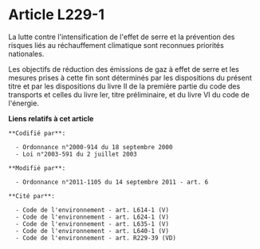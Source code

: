 # Article L229-1

La lutte contre l'intensification de l'effet de serre et la prévention des risques liés au réchauffement climatique sont
reconnues priorités nationales. 

Les objectifs de réduction des émissions de gaz à effet de serre et les mesures prises à cette fin sont déterminés par les
dispositions du présent titre et par les dispositions du livre II de la première partie du code des transports et celles du
livre Ier, titre préliminaire, et du livre VI du code de l'énergie.

**Liens relatifs à cet article**

	**Codifié par**:

	  - Ordonnance n°2000-914 du 18 septembre 2000
	  - Loi n°2003-591 du 2 juillet 2003

	**Modifié par**:

	  - Ordonnance n°2011-1105 du 14 septembre 2011 - art. 6

	**Cité par**:

	  - Code de l'environnement - art. L614-1 (V)
	  - Code de l'environnement - art. L624-1 (V)
	  - Code de l'environnement - art. L635-1 (V)
	  - Code de l'environnement - art. L640-1 (V)
	  - Code de l'environnement - art. R229-39 (VD)
